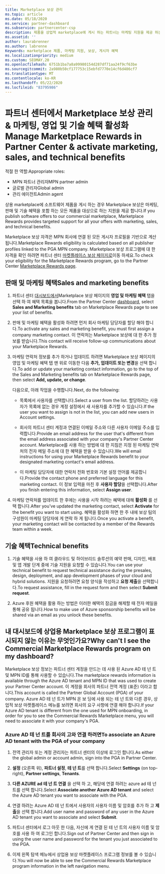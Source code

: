 ```yaml
---
title: Marketplace 보상 관리
ms.topic: article
ms.date: 05/18/2020
ms.service: partner-dashboard
ms.subservice: partnercenter-csp
description: 제품을 상업적 marketplace에 게시 하는 파트너는 마케팅 지원을 제공 하는 혜택을 받을 자격이 있습니다.
ms.assetid: ''
author: laurabrenner
ms.author: labrenne
Keywords: marketplace 제품, 마케팅 지원, 보상, 게시자 혜택
ms.localizationpriority: medium
ms.custom: SEOMAY.20
ms.openlocfilehash: 6751b1ba7a8a99980154d287df71aa24f9cf63be
ms.sourcegitcommit: 2a980b50cf177753c15ebfd7770e14cf6d486cf7
ms.translationtype: MT
ms.contentlocale: ko-KR
ms.lasthandoff: 05/22/2020
ms.locfileid: "83795986"
---
```

# <a name="manage-marketplace-rewards-in-partner-center--activate-marketing-sales-and-technical-benefits"></a><span data-ttu-id="1ee86-104">파트너 센터에서 Marketplace 보상 관리 & 마케팅, 영업 및 기술 혜택 활성화</span><span class="sxs-lookup"><span data-stu-id="1ee86-104">Manage Marketplace Rewards in Partner Center & activate marketing, sales, and technical benefits</span></span>

<span data-ttu-id="1ee86-105">적절 한 역할:</span><span class="sxs-lookup"><span data-stu-id="1ee86-105">Appropriate roles:</span></span>

- <span data-ttu-id="1ee86-106">MPN 파트너 관리자</span><span class="sxs-lookup"><span data-stu-id="1ee86-106">MPN partner admin</span></span>
- <span data-ttu-id="1ee86-107">글로벌 관리자</span><span class="sxs-lookup"><span data-stu-id="1ee86-107">Global admin</span></span>
- <span data-ttu-id="1ee86-108">관리 에이전트</span><span class="sxs-lookup"><span data-stu-id="1ee86-108">Admin agent</span></span>

<span data-ttu-id="1ee86-109">상용 marketplace에 소프트웨어 제품을 게시 하는 경우 Marketplace 보상은 마케팅, 판매 및 기술 혜택을 포함 하는 모든 제품을 대상으로 하는 지원을 제공 합니다.</span><span class="sxs-lookup"><span data-stu-id="1ee86-109">If you  publish software offers to our commercial marketplace, Marketplace Rewards provides targeted support for all your offers with marketing, sales, and technical benefits.</span></span>

<span data-ttu-id="1ee86-110">Marketplace 보상 자격은 MPN 회사에 연결 된 모든 게시자 프로필을 기반으로 계산 됩니다.</span><span class="sxs-lookup"><span data-stu-id="1ee86-110">Marketplace Rewards eligibility is calculated based on all publisher profiles linked to the PGA MPN company.</span></span> <span data-ttu-id="1ee86-111">Marketplace 보상 프로그램에 대 한 자격을 확인 하려면 파트너 센터 [마켓플레이스 보상 페이지로](https://partner.microsoft.com/dashboard/mpn/program/commercialmarketplace)이동 하세요.</span><span class="sxs-lookup"><span data-stu-id="1ee86-111">To check your eligibility for the Marketplace Rewards program, go to the Partner Center [Marketplace Rewards page](https://partner.microsoft.com/dashboard/mpn/program/commercialmarketplace).</span></span>

## <a name="sales-and-marketing-benefits"></a><span data-ttu-id="1ee86-112">판매 및 마케팅 혜택</span><span class="sxs-lookup"><span data-stu-id="1ee86-112">Sales and marketing benefits</span></span>

1. <span data-ttu-id="1ee86-113">파트너 센터 [대시보드에서](https://partner.microsoft.com/dashboard)Marketplace 보상 페이지의 **영업 및 마케팅 혜택** 탭을 선택 하 여 혜택 목록을 봅니다.</span><span class="sxs-lookup"><span data-stu-id="1ee86-113">From the Partner Center [dashboard](https://partner.microsoft.com/dashboard), select **Sales and Marketing benefits** tab on Marketplace Rewards page to see your list of benefits.</span></span> 

2. <span data-ttu-id="1ee86-114">판매 및 마케팅 혜택을 활성화 하려면 먼저 회사 마케팅 담당자를 할당 해야 합니다.</span><span class="sxs-lookup"><span data-stu-id="1ee86-114">To activate any sales and marketing benefit, you must first assign a company marketing contact.</span></span> <span data-ttu-id="1ee86-115">이 연락처는 Marketplace 보상에 대 한 추가 정보를 받습니다.</span><span class="sxs-lookup"><span data-stu-id="1ee86-115">This contact will receive follow-up communications about your Marketplace Rewards.</span></span>

3. <span data-ttu-id="1ee86-116">마케팅 연락처 정보를 추가 하거나 업데이트 하려면 Marketplace 보상 페이지의 영업 및 마케팅 혜택 탭 맨 위로 이동한 다음 **추가, 업데이트 또는 변경**을 선택 합니다.</span><span class="sxs-lookup"><span data-stu-id="1ee86-116">To add or update your marketing contact information, go to the top of the Sales and Marketing benefits tab on Marketplace Rewards page, then select **Add, update, or change**.</span></span> 

   <span data-ttu-id="1ee86-117">다음으로, 아래 작업을 수행합니다.</span><span class="sxs-lookup"><span data-stu-id="1ee86-117">Next, do the following:</span></span>

   - <span data-ttu-id="1ee86-118">목록에서 사용자를 선택합니다.</span><span class="sxs-lookup"><span data-stu-id="1ee86-118">Select a user from the list.</span></span> <span data-ttu-id="1ee86-119">할당하려는 사용자가 목록에 없는 경우 계정 설정에서 새 사용자를 추가할 수 있습니다.</span><span class="sxs-lookup"><span data-stu-id="1ee86-119">If the user you want to assign is not in the list, you can add new users in Account settings.</span></span>

   - <span data-ttu-id="1ee86-120">회사의 파트너 센터 계정과 연결된 이메일 주소와 다른 사용자 이메일 주소를 입력합니다.</span><span class="sxs-lookup"><span data-stu-id="1ee86-120">Provide an email address for the user that's different from the email address associated with your company's Partner Center account.</span></span> <span data-ttu-id="1ee86-121">Marketplace를 사용 하는 방법에 대 한 지침은 지정 된 마케팅 연락처의 전자 메일 주소에 대 한 혜택을 받을 수 있습니다.</span><span class="sxs-lookup"><span data-stu-id="1ee86-121">We will email instructions for using your Marketplace Rewards benefit to your designated marketing contact's email address.</span></span>

   - <span data-ttu-id="1ee86-122">이 마케팅 담당자에 대한 연락처 전화 번호와 기본 설정 언어를 제공합니다.</span><span class="sxs-lookup"><span data-stu-id="1ee86-122">Provide the contact phone and preferred language for this marketing contact.</span></span> <span data-ttu-id="1ee86-123">이 정보 입력을 마친 후 **사용자 할당**을 선택합니다.</span><span class="sxs-lookup"><span data-stu-id="1ee86-123">After you finish entering this information, select **Assign user**.</span></span>

4. <span data-ttu-id="1ee86-124">마케팅 연락처를 업데이트 한 후에는 사용을 시작 하려는 혜택에 대해 **활성화** 를 선택 합니다.</span><span class="sxs-lookup"><span data-stu-id="1ee86-124">After you’ve updated the marketing contact, select **Activate** for the benefit you want to start using.</span></span> <span data-ttu-id="1ee86-125">혜택을 활성화 하면 한 주 내에 보상 팀의 구성원이 마케팅 담당자에 게 연락 하 게 됩니다.</span><span class="sxs-lookup"><span data-stu-id="1ee86-125">Once you activate a benefit, your marketing contact will be contacted by a member of the Rewards team within a week.</span></span>

## <a name="technical-benefits"></a><span data-ttu-id="1ee86-126">기술 혜택</span><span class="sxs-lookup"><span data-stu-id="1ee86-126">Technical benefits</span></span>

1. <span data-ttu-id="1ee86-127">기술 혜택을 사용 하 여 클라우드 및 하이브리드 솔루션의 예약 판매, 디자인, 배포 및 앱 개발 단계 중에 기술 지원을 요청할 수 있습니다.</span><span class="sxs-lookup"><span data-stu-id="1ee86-127">You can use your technical benefit to request technical assistance during the presales, design, deployment, and app development phases of your cloud and hybrid solutions.</span></span> <span data-ttu-id="1ee86-128">지원을 요청하려면 요청 양식을 작성하고 **요청 제출**을 선택합니다.</span><span class="sxs-lookup"><span data-stu-id="1ee86-128">To request assistance, fill in the request form and then select **Submit request**.</span></span>

2. <span data-ttu-id="1ee86-129">Azure 후원 혜택을 활용 하는 방법은 이러한 혜택의 잠금을 해제할 때 전자 메일을 통해 공유 됩니다.</span><span class="sxs-lookup"><span data-stu-id="1ee86-129">How to make use of Azure sponsorship benefits will be shared via an email as you unlock these benefits.</span></span>

## <a name="why-cant-i-see-the-commercial-marketplace-rewards-program-on-my-dashboard"></a><span data-ttu-id="1ee86-130">내 대시보드에 상업용 Marketplace 보상 프로그램이 표시되지 않는 이유는 무엇인가요?</span><span class="sxs-lookup"><span data-stu-id="1ee86-130">Why can't I see the Commercial Marketplace Rewards program on my dashboard?</span></span>

<span data-ttu-id="1ee86-131">Marketplace 보상 정보는 파트너 센터 계정을 만드는 데 사용 된 Azure AD 테 넌 트 및 MPN ID를 통해 사용할 수 있습니다.</span><span class="sxs-lookup"><span data-stu-id="1ee86-131">The marketplace rewards information is available through the Azure AD tenant and MPN ID that was used to create your Partner Center account.</span></span> <span data-ttu-id="1ee86-132">이 계정을 회사의 파트너 전역 계정 (표준) 이라고 합니다.</span><span class="sxs-lookup"><span data-stu-id="1ee86-132">This account is called the Partner Global Account (PGA) of your company.</span></span> <span data-ttu-id="1ee86-133">Azure AD 테 넌 트가 MPN 온 보 딩에 사용 되는 테 넌 트와 다른 경우, 상업적 보상 마켓플레이스 메뉴를 보려면 회사의 요구 사항에 연결 해야 합니다.</span><span class="sxs-lookup"><span data-stu-id="1ee86-133">If your Azure AD tenant is different from the  one used for MPN onboarding, in order for you to see the Commercial Rewards Marketplace menu, you will need to associate it with your company's PGA.</span></span>

### <a name="to-associate-an-azure-ad-tenant-with-the-pga-of-your-company"></a><span data-ttu-id="1ee86-134">Azure AD 테 넌 트를 회사의 고와 연결 하려면</span><span class="sxs-lookup"><span data-stu-id="1ee86-134">To associate an Azure AD tenant with the PGA of your company</span></span>

1. <span data-ttu-id="1ee86-135">전역 관리자 또는 계정 관리자는 파트너 센터의 이상에 로그인 합니다.</span><span class="sxs-lookup"><span data-stu-id="1ee86-135">As either the global admin or account admin, sign into the PGA in Partner Center.</span></span>

2. <span data-ttu-id="1ee86-136">**설정** (오른쪽 위), **파트너 설정**, **테 넌 트**를 선택 합니다.</span><span class="sxs-lookup"><span data-stu-id="1ee86-136">Select **Settings** (on top-right), **Partner settings**, **Tenants**.</span></span> 

3. <span data-ttu-id="1ee86-137">**다른 AZURE ad 테 넌 트 연결** 을 선택 하 고, 해당에 연결 하려는 azure ad 테 넌 트를 선택 합니다.</span><span class="sxs-lookup"><span data-stu-id="1ee86-137">Select **Associate another Azure AD tenant** and select the Azure AD tenant you want to associate with the PGA.</span></span>

4. <span data-ttu-id="1ee86-138">연결 하려는 Azure AD 테 넌 트에서 사용자의 사용자 이름 및 암호를 추가 하 고 **제출**을 선택 합니다.</span><span class="sxs-lookup"><span data-stu-id="1ee86-138">Add user name and password of any user in the Azure AD tenant you want to associate and select **Submit**.</span></span>

5. <span data-ttu-id="1ee86-139">파트너 센터에서 로그 아웃 한 다음, 자신에 게 연결 된 테 넌 트의 사용자 이름 및 암호를 사용 하 여 로그인 합니다.</span><span class="sxs-lookup"><span data-stu-id="1ee86-139">Sign out of Partner Center and then sign in using the user name and password for the tenant you just associated to the PGA.</span></span>

6. <span data-ttu-id="1ee86-140">이제 왼쪽 탐색 메뉴에서 상업용 보상 마켓플레이스 프로그램 정보를 볼 수 있습니다.</span><span class="sxs-lookup"><span data-stu-id="1ee86-140">You will now be able to see the Commercial Rewards Marketplace program information in the left navigation menu.</span></span>

